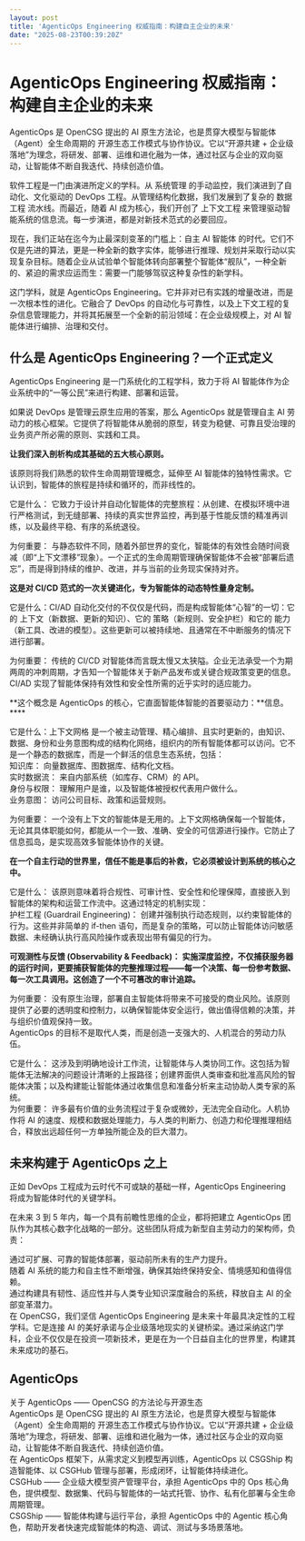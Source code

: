 ```yaml
---
layout: post
title: 'AgenticOps Engineering 权威指南：构建自主企业的未来'
date: "2025-08-23T00:39:20Z"
---
```

AgenticOps Engineering 权威指南：构建自主企业的未来
=====================================

AgenticOps 是 OpenCSG 提出的 AI 原生方法论，也是贯穿大模型与智能体（Agent）全生命周期的 开源生态工作模式与协作协议。它以“开源共建 + 企业级落地”为理念，将研发、部署、运维和进化融为一体，通过社区与企业的双向驱动，让智能体不断自我迭代、持续创造价值。

软件工程是一门由演进所定义的学科。从 系统管理 的手动监控，我们演进到了自动化、文化驱动的 DevOps 工程。从管理结构化数据，我们发展到了复杂的 数据工程 流水线。而最近，随着 AI 成为核心，我们开创了 上下文工程 来管理驱动智能系统的信息流。每一步演进，都是对新技术范式的必要回应。

现在，我们正站在迄今为止最深刻变革的门槛上：自主 AI 智能体 的时代。它们不仅是先进的算法，更是一种全新的数字实体，能够进行推理、规划并采取行动以实现复杂目标。随着企业从试验单个智能体转向部署整个智能体“舰队”，一种全新的、紧迫的需求应运而生：需要一门能够驾驭这种复杂性的新学科。

这门学科，就是 AgenticOps Engineering。它并非对已有实践的增量改进，而是一次根本性的进化。它融合了 DevOps 的自动化与可靠性，以及上下文工程的复杂信息管理能力，并将其拓展至一个全新的前沿领域：在企业级规模上，对 AI 智能体进行编排、治理和交付。

什么是 AgenticOps Engineering？一个正式定义
---------------------------------

AgenticOps Engineering 是一门系统化的工程学科，致力于将 AI 智能体作为企业系统中的“一等公民”来进行构建、部署和运营。

如果说 DevOps 是管理云原生应用的答案，那么 AgenticOps 就是管理自主 AI 劳动力的核心框架。它提供了将智能体从脆弱的原型，转变为稳健、可靠且受治理的业务资产所必需的原则、实践和工具。

**让我们深入剖析构成其基础的五大核心原则。**

该原则将我们熟悉的软件生命周期管理概念，延伸至 AI 智能体的独特性需求。它认识到，智能体的旅程是持续和循环的，而非线性的。

它是什么： 它致力于设计并自动化智能体的完整旅程：从创建、在模拟环境中进行严格测试，到无缝部署、持续的真实世界监控，再到基于性能反馈的精准再训练，以及最终平稳、有序的系统退役。

为何重要： 与静态软件不同，随着外部世界的变化，智能体的有效性会随时间衰减（即“上下文漂移”现象）。一个正式的生命周期管理确保智能体不会被“部署后遗忘”，而是得到持续的维护、改进，并与当前的业务现实保持对齐。

**这是对 CI/CD 范式的一次关键进化，专为智能体的动态特性量身定制。**

它是什么：CI/AD 自动化交付的不仅仅是代码，而是构成智能体“心智”的一切：它的 上下文（新数据、更新的知识）、它的 策略（新规则、安全护栏）和它的 能力（新工具、改进的模型）。这些更新可以被持续地、且通常在不中断服务的情况下进行部署。

为何重要： 传统的 CI/CD 对智能体而言既太慢又太狭隘。企业无法承受一个为期两周的冲刺周期，才告知一个智能体关于新产品发布或关键合规政策变更的信息。CI/AD 实现了智能体保持有效性和安全性所需的近乎实时的适应能力。

**这个概念是 AgenticOps 的核心，它直面智能体智能的首要驱动力：**信息。\*\*\*\*

它是什么：上下文网格 是一个被主动管理、精心编排、且实时更新的，由知识、数据、身份和业务意图构成的结构化网络，组织内的所有智能体都可以访问。它不是一个静态的数据库，而是一个鲜活的信息生态系统，包括：  
知识库： 向量数据库、图数据库、结构化文档。  
实时数据流： 来自内部系统（如库存、CRM）的 API。  
身份与权限： 理解用户是谁，以及智能体被授权代表用户做什么。  
业务意图： 访问公司目标、政策和运营规则。

为何重要： 一个没有上下文的智能体是无用的。上下文网格确保每一个智能体，无论其具体职能如何，都能从一个一致、准确、安全的可信源进行操作。它防止了信息孤岛，是实现高效多智能体协作的关键。

**在一个自主行动的世界里，信任不能是事后的补救，它必须被设计到系统的核心之中。**

它是什么： 该原则意味着将合规性、可审计性、安全性和伦理保障，直接嵌入到智能体的架构和运营工作流中。这通过特定的机制实现：  
护栏工程 (Guardrail Engineering)： 创建并强制执行动态规则，以约束智能体的行为。这些并非简单的 if-then 语句，而是复杂的策略，可以防止智能体访问敏感数据、未经确认执行高风险操作或表现出带有偏见的行为。

**可观测性与反馈 (Observability & Feedback)： 实施深度监控，不仅捕获服务器的运行时间，更要捕获智能体的完整推理过程——每一个决策、每一份参考数据、每一次工具调用。这创造了一个不可篡改的审计追踪。**

为何重要： 没有原生治理，部署自主智能体将带来不可接受的商业风险。该原则提供了必要的透明度和控制力，以确保智能体安全运行，做出值得信赖的决策，并与组织价值观保持一致。  
AgenticOps 的目标不是取代人类，而是创造一支强大的、人机混合的劳动力队伍。

它是什么： 这涉及到明确地设计工作流，让智能体与人类协同工作。这包括为智能体无法解决的问题设计清晰的上报路径；创建界面供人类审查和批准高风险的智能体决策；以及构建能让智能体通过收集信息和准备分析来主动协助人类专家的系统。  
为何重要： 许多最有价值的业务流程过于复杂或微妙，无法完全自动化。人机协作将 AI 的速度、规模和数据处理能力，与人类的判断力、创造力和伦理推理相结合，释放出远超任何一方单独所能企及的巨大潜力。

未来构建于 AgenticOps 之上
-------------------

正如 DevOps 工程成为云时代不可或缺的基础一样，AgenticOps Engineering 将成为智能体时代的关键学科。

在未来 3 到 5 年内，每一个具有前瞻性思维的企业，都将把建立 AgenticOps 团队作为其核心数字化战略的一部分。这些团队将成为新型自主劳动力的架构师，负责：

通过可扩展、可靠的智能体部署，驱动前所未有的生产力提升。  
随着 AI 系统的能力和自主性不断增强，确保其始终保持安全、情境感知和值得信赖。  
通过构建具有韧性、适应性并与人类专业知识深度融合的系统，释放自主 AI 的全部变革潜力。  
在 OpenCSG，我们坚信 AgenticOps Engineering 是未来十年最具决定性的工程学科。它是连接 AI 的美好承诺与企业级落地现实的关键桥梁。通过采纳这门学科，企业不仅仅是在投资一项新技术，更是在为一个日益自主化的世界里，构建其未来成功的基石。

AgenticOps
----------

关于 AgenticOps —— OpenCSG 的方法论与开源生态  
AgenticOps 是 OpenCSG 提出的 AI 原生方法论，也是贯穿大模型与智能体（Agent）全生命周期的 开源生态工作模式与协作协议。它以“开源共建 + 企业级落地”为理念，将研发、部署、运维和进化融为一体，通过社区与企业的双向驱动，让智能体不断自我迭代、持续创造价值。  
在 AgenticOps 框架下，从需求定义到模型再训练，AgenticOps 以 CSGShip 构造智能体、以 CSGHub 管理与部署，形成闭环，让智能体持续进化。  
CSGHub —— 企业级大模型资产管理平台，承担 AgenticOps 中的 Ops 核心角色，提供模型、数据集、代码与智能体的一站式托管、协作、私有化部署与全生命周期管理。  
CSGShip —— 智能体构建与运行平台，承担 AgenticOps 中的 Agentic 核心角色，帮助开发者快速完成智能体的构造、调试、测试与多场景落地。